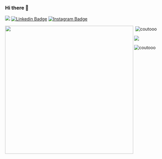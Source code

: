 ### Hi there 👋

<!--
**coutooo/coutooo** is a ✨ _special_ ✨ repository because its `README.md` (this file) appears on your GitHub profile.

Here are some ideas to get you started:

- 🔭 I’m currently working on ...
- 🌱 I’m currently learning ...
- 👯 I’m looking to collaborate on ...
- 🤔 I’m looking for help with ...
- 💬 Ask me about ...
- 📫 How to reach me: ...
- 😄 Pronouns: ...
- ⚡ Fun fact: ...
-->

![](https://komarev.com/ghpvc/?username=coutooo&style=flat&color=brightgreen)
[![Linkedin Badge](https://img.shields.io/badge/-LinkedIn-0e76a8?style=flat-square&logo=Linkedin&logoColor=white)](https://www.linkedin.com/in/manuel-couto-10a5371a3/)
[![Instagram Badge](https://img.shields.io/badge/-Instagram-e4405f?style=flat-square&logo=Instagram&logoColor=white)](https://www.instagram.com/manuelcouto10/)
<br>
<div>
  <img align="left" src="https://github-readme-stats.vercel.app/api?username=coutooo&theme=gotham&show_icons=true" width="420"/>
  <p>&nbsp;<img align="center" src="https://github-readme-stats.vercel.app/api?username=coutooo&show_icons=true&theme=dracula&locale=en" alt="coutooo" /></p>
  <img src="https://github-readme-stats.vercel.app/api/top-langs/?username=coutooo&hide=vhdl&theme=gotham&langs_count=6&layout=compact"/>
  <p><img align="center" src="https://github-readme-streak-stats.herokuapp.com/?user=coutooo&theme=dark" alt="coutooo" /></p>
</div>
